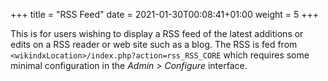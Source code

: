 +++
title = "RSS Feed"
date = 2021-01-30T00:08:41+01:00
weight = 5
+++

This is for users wishing to display a RSS feed of the latest additions
or edits on a RSS reader or web site such as a blog. The RSS is fed
from `<wikindxLocation>/index.php?action=rss_RSS_CORE` which requires some
minimal configuration in the _Admin > Configure_ interface.
